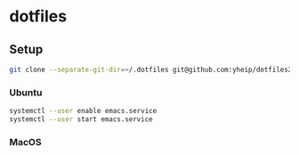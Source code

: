 # dotfiles

## Setup
```sh
git clone --separate-git-dir=~/.dotfiles git@github.com:yheip/dotfiles2.git ~
```

### Ubuntu
```sh
systemctl --user enable emacs.service
systemctl --user start emacs.service
```

### MacOS

